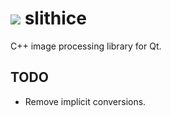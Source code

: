 # ![](https://i.imgur.com/bi5PydR.png) slithice
C++ image processing library for Qt.

## TODO
* Remove implicit conversions.